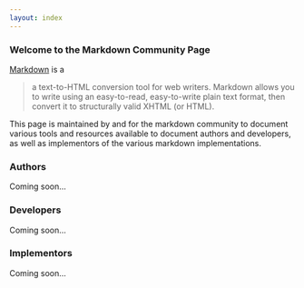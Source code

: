 ```yaml
---
layout: index
---
```

### Welcome to the Markdown Community Page
[Markdown][1] is a

> a text-to-HTML conversion tool for web writers. Markdown allows you to
> write using an easy-to-read, easy-to-write plain text format, then
> convert it to structurally valid XHTML (or HTML).

This page is maintained by and for the markdown community to document various
tools and resources available to document authors and developers, as well as
implementors of the various markdown implementations.

### Authors
Coming soon...

### Developers
Coming soon...

### Implementors
Coming soon...


[1]: http://daringfireball.net/projects/markdown/
